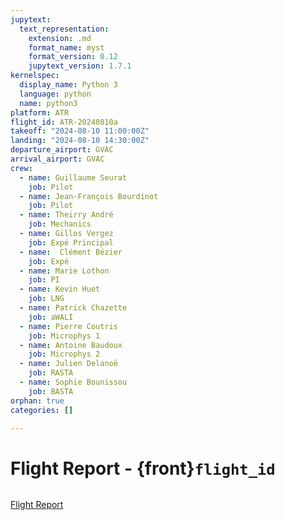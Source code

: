 ```yaml
---
jupytext:
  text_representation:
    extension: .md
    format_name: myst
    format_version: 0.12
    jupytext_version: 1.7.1
kernelspec:
  display_name: Python 3
  language: python
  name: python3
platform: ATR
flight_id: ATR-20240810a
takeoff: "2024-08-10 11:00:00Z"
landing: "2024-08-10 14:30:00Z"
departure_airport: GVAC
arrival_airport: GVAC
crew:
  - name: Guillaume Seurat
    job: Pilot
  - name: Jean-François Bourdinot
    job: Pilot
  - name: Theirry André
    job: Mechanics
  - name: Gillos Vergez
    job: Expé Principal
  - name:  Clément Bézier
    job: Expé 
  - name: Marie Lothon
    job: PI
  - name: Kevin Huet
    job: LNG
  - name: Patrick Chazette
    job: aWALI
  - name: Pierre Coutris
    job: Microphys 1
  - name: Antoine Baudoux
    job: Microphys 2
  - name: Julien Delanoë
    job: RASTA
  - name: Sophie Bounissou
    job: BASTA
orphan: true
categories: []

---
```

# Flight Report - {front}`flight_id`

```{badges}
```

[Flight Report](./REPORT-ATR-20240810a.pdf)